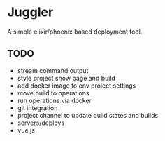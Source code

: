 # Juggler
A simple elixir/phoenix based deployment tool.

## TODO
- stream command output
- style project show page and build
- add docker image to env project settings
- move build to operations
- run operations via docker
- git integration
- project channel to update build states and builds
- servers/deploys
- vue js
